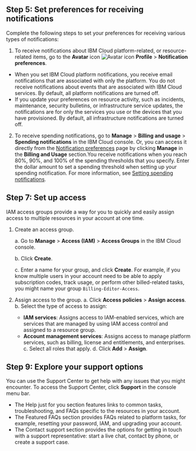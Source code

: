 ## Step 5: Set preferences for receiving notifications

Complete the following steps to set your preferences for receiving various types of notifications:

1. To receive notifications about IBM Cloud platform-related, or resource-related items, go to the **Avatar** icon ![Avatar icon](https://cloud.ibm.com/docs-content/v1/content/5ee2bd3e798c00cfe6d13c8a453e4d09869646dc/icons/i-avatar-icon.svg "Avatar") **Profile** > **Notification preferences**.
  * When you set IBM Cloud platform notifications, you receive email notifications that are associated with only the platform. You do not receive notifications about events that are associated with IBM Cloud services. By default, all platform notifications are turned off.
  * If you update your preferences on resource activity, such as incidents, maintenance, security bulletins, or infrastructure service updates, the notifications are for only the services you use or the devices that you have provisioned. By default, all infrastructure notifications are turned off.
2. To receive spending notifications, go to **Manage** > **Billing and usage** > **Spending notifications** in the IBM Cloud console. Or, you can access it directly from the [Notification preferences](https://cloud.ibm.com/user/notifications) page by clicking **Manage** in the **Billing and Usage** section.You receive notifications when you reach 80%, 90%, and 100% of the spending thresholds that you specify. Enter the dollar amount to set a spending threshold when setting up your spending notification. For more information, see [Setting spending notifications](https://cloud.ibm.com/docs/billing-usage?topic=billing-usage-spending).

## Step 7: Set up access

IAM access groups provide a way for you to quickly and easily assign access to multiple resources in your account at one time.

1. Create an access group.

      a. Go to **Manage** > **Access (IAM)** > **Access Groups** in the IBM Cloud console.

      b. Click **Create**.
     
      c. Enter a name for your group, and click **Create**. For example, if you know multiple users in your account need to be able to apply subscription codes, track usage, or perform other billed-related tasks, you might name your group `Billing-Editor-Access`.

2. Assign access to the group.
  a. Click **Access policies** > **Assign access**.
  b. Select the type of access to assign:
     * **IAM services**: Assigns access to IAM-enabled services, which are services that are managed by using IAM access control and assigned to a resource group.
     * **Account management services**: Assigns access to manage platform services, such as billing, license and entitlements, and enterprises.
  c. Select all roles that apply.
  d. Click **Add** > **Assign**.


## Step 9: Explore your support options

You can use the Support Center to get help with any issues that you might encounter. To access the Support Center, click **Support** in the console menu bar.

* The Help just for you section features links to common tasks, troubleshooting, and FAQs specific to the resources in your account.
* The Featured FAQs section provides FAQs related to platform tasks, for example, resetting your password, IAM, and upgrading your account.
* The Contact support section provides the options for getting in touch with a support representative: start a live chat, contact by phone, or create a support case.
